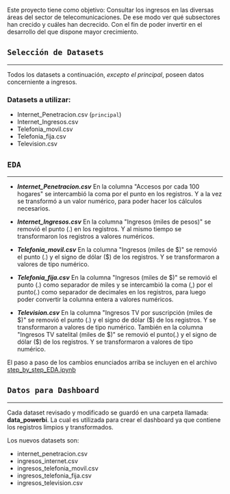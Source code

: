 Este proyecto tiene como objetivo:
Consultar los ingresos en las diversas áreas del sector de telecomunicaciones. De ese modo ver qué subsectores han crecido y cuáles han decrecido. Con el fin de poder invertir en el desarrollo del que dispone mayor crecimiento.


## `Selección de Datasets`
---
Todos los datasets a continuación, _excepto el principal_, poseen datos concerniente a ingresos. 

### Datasets a utilizar:
- Internet_Penetracion.csv  (`principal`)
- Internet_Ingresos.csv
- Telefonia_movil.csv
- Telefonia_fija.csv
- Television.csv

## `EDA`
---
- **_Internet_Penetracion.csv_** 
En la columna "Accesos por cada 100 hogares" se intercambió la coma por el punto en los registros.
Y a la vez se transformó a un valor numérico, para poder hacer los cálculos necesarios.

- **_Internet_Ingresos.csv_** 
En la columna "Ingresos (miles de pesos)" se removió el punto (.) en los registros. Y al mismo tiempo se transformaron los registros a valores numéricos.

- **_Telefonia_movil.csv_** 
En la columna "Ingresos (miles de \$)" se removió el punto (.) y el signo de dólar ($) de los registros. Y se transformaron a valores de tipo numérico.

- **_Telefonia_fija.csv_** 
En la columna "Ingresos (miles de $)" se removió el punto (.) como separador de miles y se intercambió la coma (,) por el punto(.) como separador de decimales en los registros, para luego poder convertir la columna entera a valores numéricos.

- **_Television.csv_** 
En la columna "Ingresos TV por suscripción (miles de \$)" se removió el punto (.) y el signo de dólar ($) de los registros. Y se transformaron a valores de tipo numérico. También en la columna "Ingresos TV satelital (miles de \$)" se removió el punto(.) y el signo de dólar (\$) de los registros. Y se transformaron a valores de tipo numérico. 

El paso a paso de los cambios enunciados arriba se incluyen en el archivo [step_by_step_EDA.ipynb](./step_by_step_EDA.ipynb)

## `Datos para Dashboard`
---
Cada dataset revisado y modificado se guardó en una carpeta llamada: **data_powerbi**. La cual es utilizada para crear el dashboard ya que contiene los registros limpios y transformados.

Los nuevos datasets son:

- internet_penetracion.csv
- ingresos_internet.csv
- ingresos_telefonia_movil.csv
- ingresos_telefonia_fija.csv
- ingresos_television.csv